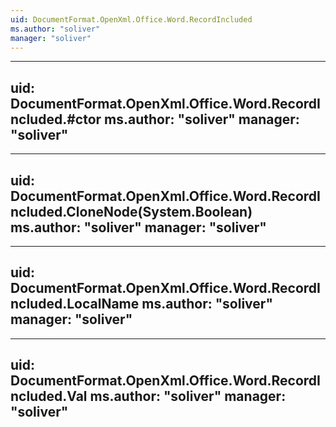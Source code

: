 ```yaml
---
uid: DocumentFormat.OpenXml.Office.Word.RecordIncluded
ms.author: "soliver"
manager: "soliver"
---
```


---
uid: DocumentFormat.OpenXml.Office.Word.RecordIncluded.#ctor
ms.author: "soliver"
manager: "soliver"
---

---
uid: DocumentFormat.OpenXml.Office.Word.RecordIncluded.CloneNode(System.Boolean)
ms.author: "soliver"
manager: "soliver"
---

---
uid: DocumentFormat.OpenXml.Office.Word.RecordIncluded.LocalName
ms.author: "soliver"
manager: "soliver"
---

---
uid: DocumentFormat.OpenXml.Office.Word.RecordIncluded.Val
ms.author: "soliver"
manager: "soliver"
---
